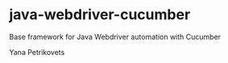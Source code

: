 # java-webdriver-cucumber

Base framework for Java Webdriver automation with Cucumber

Yana Petrikovets  














